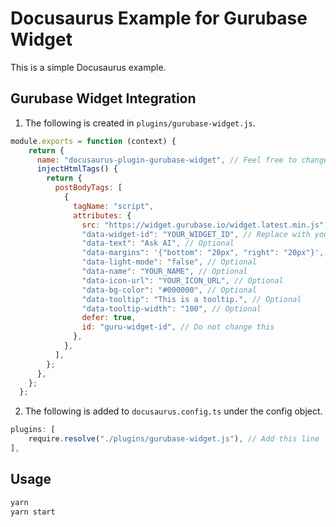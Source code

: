 # Docusaurus Example for Gurubase Widget

This is a simple Docusaurus example.

## Gurubase Widget Integration

1. The following is created in `plugins/gurubase-widget.js`.

```js
module.exports = function (context) {
    return {
      name: "docusaurus-plugin-gurubase-widget", // Feel free to change this name
      injectHtmlTags() {
        return {
          postBodyTags: [
            {
              tagName: "script",
              attributes: {
                src: "https://widget.gurubase.io/widget.latest.min.js",
                "data-widget-id": "YOUR_WIDGET_ID", // Replace with your widget ID
                "data-text": "Ask AI", // Optional
                "data-margins": '{"bottom": "20px", "right": "20px"}', // Optional
                "data-light-mode": "false", // Optional
                "data-name": "YOUR_NAME", // Optional
                "data-icon-url": "YOUR_ICON_URL", // Optional
                "data-bg-color": "#000000", // Optional
                "data-tooltip": "This is a tooltip.", // Optional
                "data-tooltip-width": "100", // Optional
                defer: true,
                id: "guru-widget-id", // Do not change this
              },
            },
          ],
        };
      },
    };
  };
```

2. The following is added to `docusaurus.config.ts` under the config object.

```ts
plugins: [
    require.resolve("./plugins/gurubase-widget.js"), // Add this line
],
```

## Usage

```bash
yarn
yarn start
```
